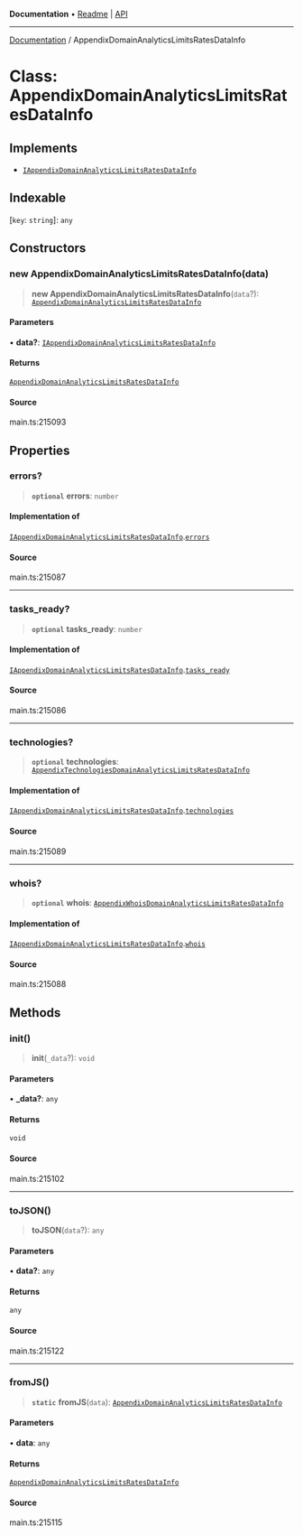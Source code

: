 **Documentation** • [Readme](../README.md) \| [API](../globals.md)

***

[Documentation](../README.md) / AppendixDomainAnalyticsLimitsRatesDataInfo

# Class: AppendixDomainAnalyticsLimitsRatesDataInfo

## Implements

- [`IAppendixDomainAnalyticsLimitsRatesDataInfo`](../interfaces/IAppendixDomainAnalyticsLimitsRatesDataInfo.md)

## Indexable

 \[`key`: `string`\]: `any`

## Constructors

### new AppendixDomainAnalyticsLimitsRatesDataInfo(data)

> **new AppendixDomainAnalyticsLimitsRatesDataInfo**(`data`?): [`AppendixDomainAnalyticsLimitsRatesDataInfo`](AppendixDomainAnalyticsLimitsRatesDataInfo.md)

#### Parameters

• **data?**: [`IAppendixDomainAnalyticsLimitsRatesDataInfo`](../interfaces/IAppendixDomainAnalyticsLimitsRatesDataInfo.md)

#### Returns

[`AppendixDomainAnalyticsLimitsRatesDataInfo`](AppendixDomainAnalyticsLimitsRatesDataInfo.md)

#### Source

main.ts:215093

## Properties

### errors?

> **`optional`** **errors**: `number`

#### Implementation of

[`IAppendixDomainAnalyticsLimitsRatesDataInfo`](../interfaces/IAppendixDomainAnalyticsLimitsRatesDataInfo.md).[`errors`](../interfaces/IAppendixDomainAnalyticsLimitsRatesDataInfo.md#errors)

#### Source

main.ts:215087

***

### tasks\_ready?

> **`optional`** **tasks\_ready**: `number`

#### Implementation of

[`IAppendixDomainAnalyticsLimitsRatesDataInfo`](../interfaces/IAppendixDomainAnalyticsLimitsRatesDataInfo.md).[`tasks_ready`](../interfaces/IAppendixDomainAnalyticsLimitsRatesDataInfo.md#tasks_ready)

#### Source

main.ts:215086

***

### technologies?

> **`optional`** **technologies**: [`AppendixTechnologiesDomainAnalyticsLimitsRatesDataInfo`](AppendixTechnologiesDomainAnalyticsLimitsRatesDataInfo.md)

#### Implementation of

[`IAppendixDomainAnalyticsLimitsRatesDataInfo`](../interfaces/IAppendixDomainAnalyticsLimitsRatesDataInfo.md).[`technologies`](../interfaces/IAppendixDomainAnalyticsLimitsRatesDataInfo.md#technologies)

#### Source

main.ts:215089

***

### whois?

> **`optional`** **whois**: [`AppendixWhoisDomainAnalyticsLimitsRatesDataInfo`](AppendixWhoisDomainAnalyticsLimitsRatesDataInfo.md)

#### Implementation of

[`IAppendixDomainAnalyticsLimitsRatesDataInfo`](../interfaces/IAppendixDomainAnalyticsLimitsRatesDataInfo.md).[`whois`](../interfaces/IAppendixDomainAnalyticsLimitsRatesDataInfo.md#whois)

#### Source

main.ts:215088

## Methods

### init()

> **init**(`_data`?): `void`

#### Parameters

• **\_data?**: `any`

#### Returns

`void`

#### Source

main.ts:215102

***

### toJSON()

> **toJSON**(`data`?): `any`

#### Parameters

• **data?**: `any`

#### Returns

`any`

#### Source

main.ts:215122

***

### fromJS()

> **`static`** **fromJS**(`data`): [`AppendixDomainAnalyticsLimitsRatesDataInfo`](AppendixDomainAnalyticsLimitsRatesDataInfo.md)

#### Parameters

• **data**: `any`

#### Returns

[`AppendixDomainAnalyticsLimitsRatesDataInfo`](AppendixDomainAnalyticsLimitsRatesDataInfo.md)

#### Source

main.ts:215115

